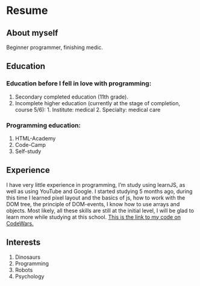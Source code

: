 # Resume
## About myself

Beginner programmer, finishing medic.

## Education

### Education before I fell in love with programming:

1. Secondary completed education (11th grade).
2. Incomplete higher education (currently at the stage of completion, course 5/6):
		1. Institute: medical
		2. Specialty: medical care

### Programming education:

1. HTML-Academy
2. Code-Camp
3. Self-study

## Experience
I have very little experience in programming, I’m study using learnJS, as well as using YouTube and Google. I started studying 5 months ago, during this time I learned pixel layout and the basics of js, how to work with the DOM tree, the principle of DOM-events, I know how to use arrays and objects. Most likely, all these skills are still at the initial level, I will be glad to learn more while studying at this school.
[This is the link to my code on CodeWars.](https://www.codewars.com/kata/reviews/54df3072a1b757b06d000050/groups/6196e8b969187e0001426b21)  
## Interests

1. Dinosaurs
2. Programming
3. Robots
4. Psychology